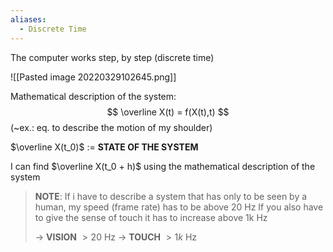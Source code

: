 ```yaml
---
aliases:
  - Discrete Time
---
```

The computer works step, by step (discrete time)

![[Pasted image 20220329102645.png]]

Mathematical description of the system:
$$
\overline X(t) = f(X(t),t)
$$
(~ex.: eq. to describe the motion of my shoulder)

$\overline X(t_0)$ := **STATE OF THE SYSTEM**

I can find $\overline X(t_0 + h)$ using the mathematical description of the system

> **NOTE**:
> If i have to describe a system that has only to be seen by a human, my speed (frame rate) has to be above 20 Hz
> If you also have to give the sense of touch it has to increase above 1k Hz
> 
> -> **VISION** $> 20$ Hz
> -> **TOUCH** $> 1k$ Hz
